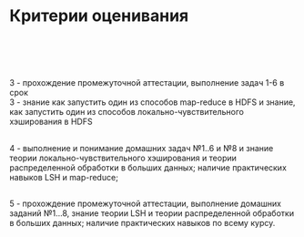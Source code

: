 # Критерии оценивания
# <br/>
3 - прохождение промежуточной аттестации, выполнение задач 1-6 в срок
<br/>
3 - знание как запустить один из способов map-reduce в HDFS и знание, как запустить один из способов локально-чувствительного хэширования в HDFS
##
4 - выполнение и понимание домашних задач №1..6 и №8 и знание теории локально-чувствительного хэширования и теории распределенной обработки в больших данных; наличие практических навыков LSH и map-reduce;
##
5 - прохождение промежуточной аттестации, выполнение домашних заданий №1...8, знание теории LSH и теории распределенной обработки в больших данных; наличие практических навыков по всему курсу.
